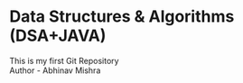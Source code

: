# Data Structures & Algorithms (DSA+JAVA)

This is my first Git Repository
<br>
Author - Abhinav Mishra
